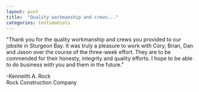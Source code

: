 ```yaml
---
layout: post
title:  "Quality workmanship and crews..."
categories: testimonials
---
```


"Thank you for the quality workmanship and crews you provided to our jobsite in Sturgeon Bay. It was truly a pleasure to work with Cory, Brian, Dan and Jason over the course of the three-week effort. They are to be commended for their honesty, integrity and quality efforts. I hope to be able to do business with you and them in the future."

-Kenneith A. Rock<br />
Rock Construction Company